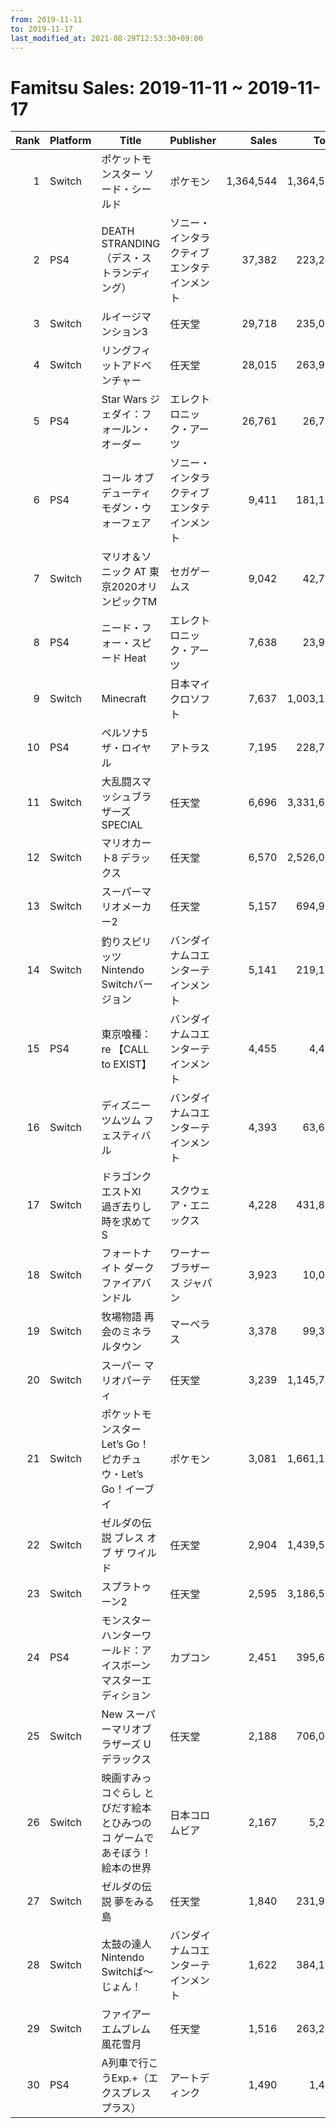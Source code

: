 ```yaml
---
from: 2019-11-11
to: 2019-11-17
last_modified_at: 2021-08-29T12:53:30+09:00
---
```

# Famitsu Sales: 2019-11-11 ~ 2019-11-17
| Rank | Platform | Title | Publisher | Sales | Total | Rate | New |
| -: | -- | -- | -- | -: | -: | -: | -- |
| 1 | Switch | ポケットモンスター ソード・シールド | ポケモン | 1,364,544 | 1,364,544 | 40% | **New** |
| 2 | PS4 | DEATH STRANDING（デス・ストランディング） | ソニー・インタラクティブエンタテインメント | 37,382 | 223,291 | 20% |  |
| 3 | Switch | ルイージマンション3 | 任天堂 | 29,718 | 235,047 | 40% |  |
| 4 | Switch | リングフィットアドベンチャー | 任天堂 | 28,015 | 263,940 | 20% |  |
| 5 | PS4 | Star Wars ジェダイ：フォールン・オーダー | エレクトロニック・アーツ | 26,761 | 26,761 | 40% | **New** |
| 6 | PS4 | コール オブ デューティ モダン・ウォーフェア | ソニー・インタラクティブエンタテインメント | 9,411 | 181,165 | 20% |  |
| 7 | Switch | マリオ＆ソニック AT 東京2020オリンピックTM | セガゲームス | 9,042 | 42,756 | 100% |  |
| 8 | PS4 | ニード・フォー・スピード Heat | エレクトロニック・アーツ | 7,638 | 23,944 | 40% |  |
| 9 | Switch | Minecraft | 日本マイクロソフト | 7,637 | 1,003,160 | 20% |  |
| 10 | PS4 | ペルソナ5 ザ・ロイヤル | アトラス | 7,195 | 228,756 | 20% |  |
| 11 | Switch | 大乱闘スマッシュブラザーズ SPECIAL | 任天堂 | 6,696 | 3,331,694 | 20% |  |
| 12 | Switch | マリオカート8 デラックス | 任天堂 | 6,570 | 2,526,098 | 20% |  |
| 13 | Switch | スーパーマリオメーカー2 | 任天堂 | 5,157 | 694,943 | 20% |  |
| 14 | Switch | 釣りスピリッツ Nintendo Switchバージョン | バンダイナムコエンターテインメント | 5,141 | 219,155 | 20% |  |
| 15 | PS4 | 東京喰種：re 【CALL to EXIST】 | バンダイナムコエンターテインメント | 4,455 | 4,455 | 60% | **New** |
| 16 | Switch | ディズニー ツムツム フェスティバル | バンダイナムコエンターテインメント | 4,393 | 63,690 | 40% |  |
| 17 | Switch | ドラゴンクエストXI　過ぎ去りし時を求めて S | スクウェア・エニックス | 4,228 | 431,806 | 20% |  |
| 18 | Switch | フォートナイト ダークファイアバンドル | ワーナー ブラザース ジャパン | 3,923 | 10,038 | 80% |  |
| 19 | Switch | 牧場物語 再会のミネラルタウン | マーベラス | 3,378 | 99,320 | 40% |  |
| 20 | Switch | スーパー マリオパーティ | 任天堂 | 3,239 | 1,145,778 | 20% |  |
| 21 | Switch | ポケットモンスター Let’s Go！ ピカチュウ・Let’s Go！イーブイ | ポケモン | 3,081 | 1,661,155 | 20% |  |
| 22 | Switch | ゼルダの伝説 ブレス オブ ザ ワイルド | 任天堂 | 2,904 | 1,439,579 | 20% |  |
| 23 | Switch | スプラトゥーン2 | 任天堂 | 2,595 | 3,186,504 | 20% |  |
| 24 | PS4 | モンスターハンターワールド：アイスボーン マスターエディション | カプコン | 2,451 | 395,636 | 20% |  |
| 25 | Switch | New スーパーマリオブラザーズ U デラックス | 任天堂 | 2,188 | 706,000 | 20% |  |
| 26 | Switch | 映画すみっコぐらし とびだす絵本とひみつのコ ゲームであそぼう！ 絵本の世界 | 日本コロムビア | 2,167 | 5,290 | 80% |  |
| 27 | Switch | ゼルダの伝説 夢をみる島 | 任天堂 | 1,840 | 231,996 | 20% |  |
| 28 | Switch | 太鼓の達人 Nintendo Switchば〜じょん！ | バンダイナムコエンターテインメント | 1,622 | 384,199 | 20% |  |
| 29 | Switch | ファイアーエムブレム 風花雪月 | 任天堂 | 1,516 | 263,248 | 20% |  |
| 30 | PS4 | A列車で行こうExp.+（エクスプレス プラス） | アートディンク | 1,490 | 1,490 | 80% | **New** |
